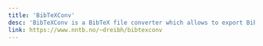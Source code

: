 ```yaml
---
title: 'BibTeXConv'
desc: 'BibTeXConv is a BibTeX file converter which allows to export BibTeX entries to other formats, including customly defined text output. Furthermore, it provides the possibility to check URLs (including MD5, size and MIME type computations) and to verify ISBN and ISSN numbers.'
link: https://www.nntb.no/~dreibh/bibtexconv
---
```

